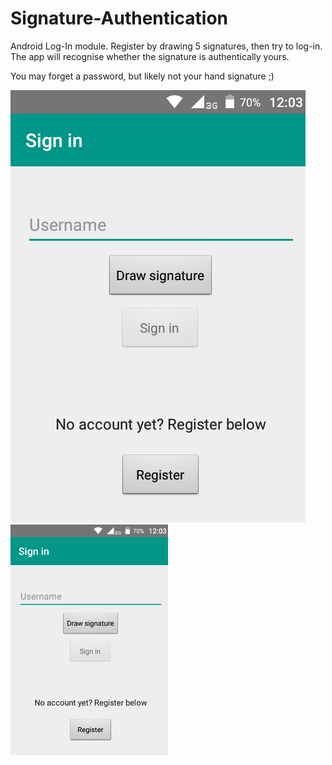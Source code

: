 # Signature-Authentication
Android Log-In module. Register by drawing 5 signatures, then try to log-in. The app will recognise whether the signature is authentically yours.

You may forget a password, but likely not your hand signature ;)

![home screen](/home.png?raw=true "home screen")
<img src="/home.png" width="50%" height="50%">
